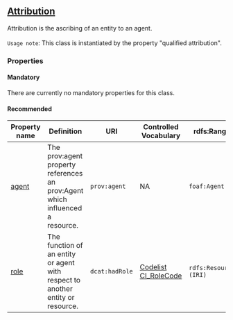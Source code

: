 ## [Attribution](https://www.w3.org/ns/prov#Attribution)

Attribution is the ascribing of an entity to an agent. <br><br>
`Usage note`: This class is instantiated by the property "qualified attribution".

### Properties

#### Mandatory 

There are currently no mandatory properties for this class.

#### Recommended 

<table>
  <thead>
    <tr>
      <th>Property name</th>
      <th>Definition</th>
      <th>URI</th>
      <th>Controlled Vocabulary</th>
      <th>rdfs:Range</th>
      <th>Usage Note</th>
      <th>Cardinality</th>
    </tr>
  </thead>
  <tbody>
    <tr>
      <td><a href="https://www.w3.org/TR/2013/REC-prov-o-20130430/#p_agent">agent</a></td>
      <td>The prov:agent property references an prov:Agent which influenced a resource.</td>
      <td><code>prov:agent</code></td>
      <td>NA</td>
      <td><code>foaf:Agent</code></td>
      <td>This property points to another instance of class <code>foaf:Agent</code>.</td>
      <td>0..1</td>
    </tr>
    <tr>
      <td><a href="https://www.w3.org/TR/vocab-dcat-3/#Property:relationship_hadRole">role</a></td>
      <td>The function of an entity or agent with respect to another entity or resource.</td>
      <td><code>dcat:hadRole</code></td>
      <td><a href="https://standards.iso.org/iso/19115/resources/Codelists/gml/CI_RoleCode.xml">Codelist CI_RoleCode</a></td>
      <td><code>rdfs:Resource (IRI)</code></td>
      <td>Choose one of the roles as listed in the controlled vocabulary. Note that for HealthDCAT-AP, the list of roles might be extended in the future. <br> Example: <code>https://standards.iso.org/iso/19115/resources/Codelists/gml/CI_RoleCode.xml#processor</code></td>
      <td>0..1</td>
    </tr>
  </tbody>
</table>
